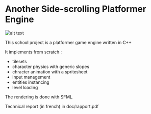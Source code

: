 # Another Side-scrolling Platformer Engine
![alt text](https://amauryfauvel.github.io/aspe/thumbnail.jpg "Gameplay image")

This school project is a platformer game engine written in C++

It implements from scratch :
- tilesets
- character physics with generic slopes
- chracter animation with a spritesheet
- input management
- entities instancing
- level loading

The rendering is done with SFML.

Technical report (in french) in doc/rapport.pdf

